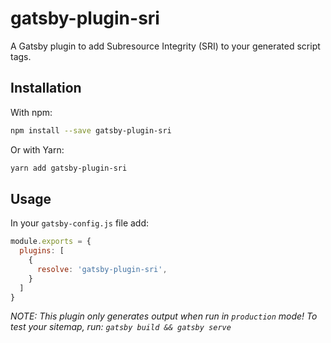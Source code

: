 # gatsby-plugin-sri

A Gatsby plugin to add Subresource Integrity (SRI) to your generated script tags.

## Installation

With npm:

```bash
npm install --save gatsby-plugin-sri
```

Or with Yarn:

```bash
yarn add gatsby-plugin-sri
```

## Usage

In your `gatsby-config.js` file add:

```javascript
module.exports = {
  plugins: [
    {
      resolve: 'gatsby-plugin-sri',
    }
  ]
}
```

_NOTE: This plugin only generates output when run in `production` mode! To test your sitemap, run: `gatsby build && gatsby serve`_
